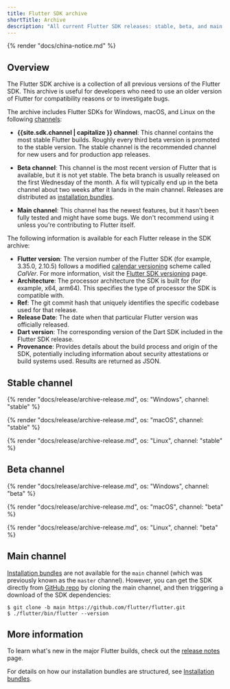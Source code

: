 ```yaml
---
title: Flutter SDK archive
shortTitle: Archive
description: "All current Flutter SDK releases: stable, beta, and main."
---
```


{% render "docs/china-notice.md" %}

## Overview

The Flutter SDK archive is a collection of all previous versions of the
Flutter SDK. This archive is useful for developers who need to use an older
version of Flutter for compatibility reasons or to investigate bugs.

The archive includes Flutter SDKs for Windows, macOS, and Linux on the
following [channels][]:

*   **{{site.sdk.channel | capitalize }} channel**: This channel contains the
    most stable Flutter builds. Roughly every third beta version is promoted
    to the stable version. The stable channel is the recommended channel for
    new users and for production app releases.

*   **Beta channel**: This channel is the most recent version of Flutter that is
    available, but it is not yet stable. The beta branch is usually released
    on the first Wednesday of the month. A fix will typically end up in the
    beta channel about two weeks after it lands in the main channel.
    Releases are distributed as [installation bundles][].

*   **Main channel**: This channel has the newest features, but it hasn't been fully
    tested and might have some bugs. We don't recommend using it unless you're
    contributing to Flutter itself.

The following information is available for each Flutter release in the
SDK archive:

*   **Flutter version**: The version number of the Flutter SDK
    (for example, 3.35.0, 2.10.5) follows a modified
    [calendar versioning][] scheme called _CalVer_.
    For more information, visit the [Flutter SDK versioning][] page.
*   **Architecture**: The processor architecture the SDK is built for
    (for example, x64, arm64). This specifies the type of processor the SDK is
    compatible with.
*   **Ref**: The git commit hash that uniquely identifies the specific codebase
    used for that release.
*   **Release Date**: The date when that particular Flutter version was
    officially released.
*   **Dart version**: The corresponding version of the Dart SDK included in the
    Flutter SDK release.
*   **Provenance**: Provides details about the build process and origin of the
    SDK, potentially including information about security attestations or
    build systems used. Results are returned as JSON.

[calendar versioning]: https://calver.org/
[Flutter SDK versioning]: {{site.repo.flutter}}/blob/main/docs/releases/Release-versioning.md

## Stable channel

<Tabs key="os-archive-tabs">

<Tab name="Windows">

{% render "docs/release/archive-release.md", os: "Windows", channel: "stable" %}

</Tab>

<Tab name="macOS">

{% render "docs/release/archive-release.md", os: "macOS", channel: "stable" %}

</Tab>

<Tab name="Linux">

{% render "docs/release/archive-release.md", os: "Linux", channel: "stable" %}

</Tab>

</Tabs>


## Beta channel

<Tabs key="os-archive-tabs">

<Tab name="Windows">

{% render "docs/release/archive-release.md", os: "Windows", channel: "beta" %}

</Tab>

<Tab name="macOS">

{% render "docs/release/archive-release.md", os: "macOS", channel: "beta" %}

</Tab>

<Tab name="Linux">

{% render "docs/release/archive-release.md", os: "Linux", channel: "beta" %}

</Tab>

</Tabs>


<a id="master-channel" aria-hidden="true"></a>

## Main channel

[Installation bundles][] are not available for the `main` channel
(which was previously known as the `master` channel).
However, you can get the SDK directly from
[GitHub repo][] by cloning the main channel,
and then triggering a download of the SDK dependencies:

```console
$ git clone -b main https://github.com/flutter/flutter.git
$ ./flutter/bin/flutter --version
```

## More information

To learn what's new in the major Flutter builds, check out the
[release notes][] page.

For details on how our installation bundles are structured,
see [Installation bundles][].

[channels]: {{site.repo.flutter}}/blob/main/docs/releases/Flutter-build-release-channels.md
[release notes]: /release/release-notes
[GitHub repo]: {{site.repo.flutter}}
[Installation bundles]: {{site.repo.flutter}}/blob/main/docs/infra/Flutter-Installation-Bundles.md
